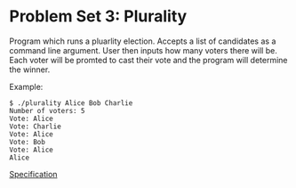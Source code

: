 # Problem Set 3: Plurality

Program which runs a pluarlity election. Accepts a list of candidates as a command line argument. User then inputs how many voters there will be. Each voter will be promted to cast their vote and the program will determine the winner.

Example:
````
$ ./plurality Alice Bob Charlie
Number of voters: 5
Vote: Alice
Vote: Charlie
Vote: Alice
Vote: Bob
Vote: Alice
Alice
````

[Specification](https://cs50.harvard.edu/x/2020/psets/3/plurality/)
